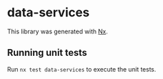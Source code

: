 # data-services

This library was generated with [Nx](https://nx.dev).

## Running unit tests

Run `nx test data-services` to execute the unit tests.
